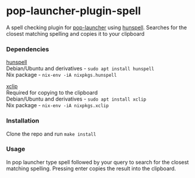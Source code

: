 # pop-launcher-plugin-spell
A spell checking plugin for [pop-launcher](https://github.com/pop-os/launcher) using [hunspell](https://github.com/hunspell/hunspell). Searches for the closest matching spelling and copies it to your clipboard 

### Dependencies
[hunspell](https://github.com/hunspell/hunspell)\
Debian/Ubuntu and derivatives - `sudo apt install hunspell`\
Nix package - `nix-env -iA nixpkgs.hunspell`

[xclip](https://github.com/astrand/xclip)\
Required for copying to the clipboard\
Debian/Ubuntu and derivatives - `sudo apt install xclip`\
Nix package - `nix-env -iA nixpkgs.xclip`

### Installation
Clone the repo and run `make install`

### Usage
In pop launcher type spell followed by your query to search for the closest matching spelling. Pressing enter copies the result into the clipboard.
